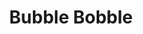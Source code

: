 ---
layout: video
series: Angry Video Game Nerd Minis
episode: 3
title: "Bubble Bobble"
permalink: /avgn/mini-episode-3
video_info:
  - youtube;YouTube;CHmc8wfijrU
release_date: 2012-10-21
mike_notes:
toggle: off
special: nes-marathon
special_id: "Mini-episodes for Pat the NES Punk's NES Marathon"
platforms:
  - Nintendo Entertainment System
---
